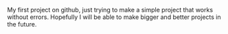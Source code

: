 My first project on github, just trying to make a simple project that works without errors.
Hopefully I will be able to make bigger and better projects in the future.
